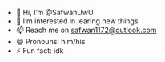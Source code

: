 - 👋 Hi, I’m @SafwanUwU
- 👀 I’m interested in learing new things
- 📫 Reach me on safwan1172@outlook.com
- 😄 Pronouns: him/his
- ⚡ Fun fact: idk

<!---
SafwanUwU/SafwanUwU is a ✨ special ✨ repository because its `README.md` (this file) appears on your GitHub profile.
You can click the Preview link to take a look at your changes.
--->
